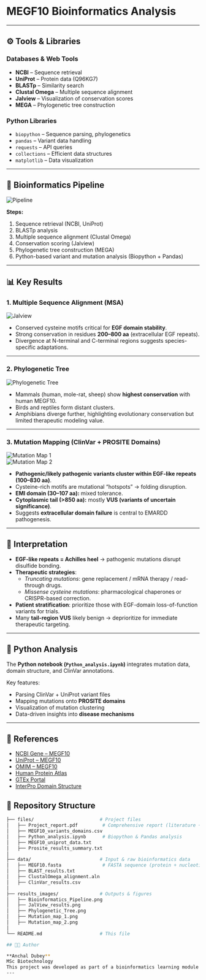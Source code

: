 # MEGF10 Bioinformatics Analysis  

---

## ⚙️ Tools & Libraries  

### Databases & Web Tools  
- **NCBI** – Sequence retrieval  
- **UniProt** – Protein data (Q96KG7)  
- **BLASTp** – Similarity search  
- **Clustal Omega** – Multiple sequence alignment  
- **Jalview** – Visualization of conservation scores  
- **MEGA** – Phylogenetic tree construction  

### Python Libraries  
- `biopython` – Sequence parsing, phylogenetics  
- `pandas` – Variant data handling  
- `requests` – API queries  
- `collections` – Efficient data structures  
- `matplotlib` – Data visualization  

---

## 🧬 Bioinformatics Pipeline  

![Pipeline](https://github.com/anchaldubey15/MutMap-MEGF10-Mutation-Mapping-/blob/main/Bio_info_pipeline.png)  

**Steps:**  
1. Sequence retrieval (NCBI, UniProt)  
2. BLASTp analysis  
3. Multiple sequence alignment (Clustal Omega)  
4. Conservation scoring (Jalview)  
5. Phylogenetic tree construction (MEGA)  
6. Python-based variant and mutation analysis (Biopython + Pandas)  

---

## 📊 Key Results  

### 1. Multiple Sequence Alignment (MSA)  

![Jalview](https://github.com/anchaldubey15/MutMap-MEGF10-Mutation-Mapping-/blob/main/JalView_results.png)  

- Conserved cysteine motifs critical for **EGF domain stability**.  
- Strong conservation in residues **200–800 aa** (extracellular EGF repeats).  
- Divergence at N-terminal and C-terminal regions suggests species-specific adaptations.  

---

### 2. Phylogenetic Tree  

![Phylogenetic Tree](https://github.com/anchaldubey15/MutMap-MEGF10-Mutation-Mapping-/blob/main/Phylogentic_Tree.png)  

- Mammals (human, mole-rat, sheep) show **highest conservation** with human MEGF10.  
- Birds and reptiles form distant clusters.  
- Amphibians diverge further, highlighting evolutionary conservation but limited therapeutic modeling value.  

---

### 3. Mutation Mapping (ClinVar + PROSITE Domains)  

![Mutation Map 1](https://github.com/anchaldubey15/MutMap-MEGF10-Mutation-Mapping-/blob/main/Mutation_map_1.png)  
![Mutation Map 2](https://github.com/anchaldubey15/MutMap-MEGF10-Mutation-Mapping-/blob/main/Mutation_map_2.png)  

- **Pathogenic/likely pathogenic variants cluster within EGF-like repeats (100–830 aa)**.  
- Cysteine-rich motifs are mutational “hotspots” → folding disruption.  
- **EMI domain (30–107 aa):** mixed tolerance.  
- **Cytoplasmic tail (>850 aa):** mostly **VUS (variants of uncertain significance)**.  
- Suggests **extracellular domain failure** is central to EMARDD pathogenesis.  

---

## 📌 Interpretation  

- **EGF-like repeats = Achilles heel** → pathogenic mutations disrupt disulfide bonding.  
- **Therapeutic strategies**:  
  - *Truncating mutations*: gene replacement / mRNA therapy / read-through drugs.  
  - *Missense cysteine mutations*: pharmacological chaperones or CRISPR-based correction.  
- **Patient stratification**: prioritize those with EGF-domain loss-of-function variants for trials.  
- Many **tail-region VUS** likely benign → deprioritize for immediate therapeutic targeting.  

---

## 🐍 Python Analysis  

The **Python notebook (`Python_analysis.ipynb`)** integrates mutation data, domain structure, and ClinVar annotations.  

Key features:  
- Parsing ClinVar + UniProt variant files  
- Mapping mutations onto **PROSITE domains**  
- Visualization of mutation clustering  
- Data-driven insights into **disease mechanisms**  

---

## 📖 References  

- [NCBI Gene – MEGF10](https://www.ncbi.nlm.nih.gov/gene/84466)  
- [UniProt – MEGF10](https://www.uniprot.org/uniprotkb/Q8TE58/entry)  
- [OMIM – MEGF10](https://www.omim.org/entry/611194)  
- [Human Protein Atlas](https://www.proteinatlas.org/ENSG00000164161-MEGF10/tissue)  
- [GTEx Portal](https://gtexportal.org/home/gene/MEGF10)  
- [InterPro Domain Structure](https://www.ebi.ac.uk/interpro/entry/UniProt/Q8TE58/)  


## 📂 Repository Structure  

```bash
├── files/                        # Project files
│   ├── Project_report.pdf         # Comprehensive report (literature + analysis)
│   ├── MEGF10_variants_domains.csv
│   ├── Python_analysis.ipynb      # Biopython & Pandas analysis
│   ├── MEGF10_uniprot_data.txt
│   ├── Prosite_results_summary.txt
│
├── data/                         # Input & raw bioinformatics data
│   ├── MEGF10.fasta               # FASTA sequence (protein + nucleotide)
│   ├── BLAST_results.txt
│   ├── ClustalOmega_alignment.aln
│   ├── ClinVar_results.csv
│
├── results_images/               # Outputs & figures
│   ├── Bioinformatics_Pipeline.png
│   ├── JalView_results.png
│   ├── Phylogenetic_Tree.png
│   ├── Mutation_map_1.png
│   ├── Mutation_map_2.png
│
└── README.md                     # This file

## 👩‍🔬 Author

**Anchal Dubey**  
MSc Biotechnology  
This project was developed as part of a bioinformatics learning module on Biopython in bioinformatics.
---


